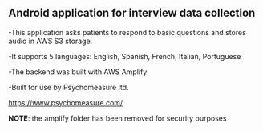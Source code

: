 ## Android application for interview data collection

-This application asks patients to respond to basic questions and stores audio in AWS S3 storage.

-It supports 5 languages: English, Spanish, French, Italian, Portuguese

-The backend was built with AWS Amplify

-Built for use by Psychomeasure ltd. 

https://www.psychomeasure.com/


**NOTE**: the amplify folder has been removed for security purposes
